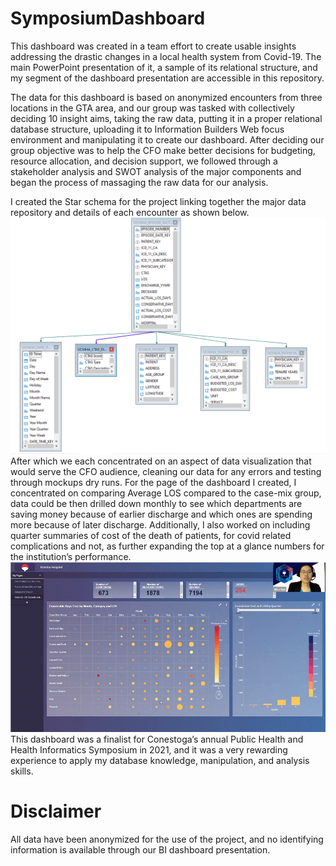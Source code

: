 # SymposiumDashboard
This dashboard was created in a team effort to create usable insights addressing the drastic changes in a local health system from Covid-19. The main PowerPoint presentation of it, a sample of its relational structure, and my segment of the dashboard presentation are accessible in this repository.

The data for this dashboard is based on anonymized encounters from three locations in the GTA area, and our group was tasked with collectively deciding 10 insight aims, taking the raw data, putting it in a proper relational database structure, uploading it to Information Builders Web focus environment and manipulating it to create our dashboard.
After deciding our group objective was to help the CFO make better decisions for budgeting, resource allocation, and decision support, we followed through a stakeholder analysis and SWOT analysis of the major components and began the process of massaging the raw data for our analysis.

I created the Star schema for the project linking together the major data repository and details of each encounter as shown below.
<img src='StarSchema_Uchiha.png' width='1220'>
After which we each concentrated on an aspect of data visualization that would serve the CFO audience, cleaning our data for any errors and testing through mockups dry runs. For the page of the dashboard I created, I concentrated on comparing Average LOS compared to the case-mix group, data could be then drilled down monthly to see which departments are saving money because of earlier discharge and which ones are spending more because of later discharge. Additionally, I also worked on including quarter summaries of cost of the death of patients, for covid related complications and not, as further expanding the top at a glance numbers for the institution’s performance. 
<img src='SymposiumDashboard.gif' width='1220'>
This dashboard was a finalist for Conestoga’s annual Public Health and Health Informatics Symposium in 2021, and it was a very rewarding experience to apply my database knowledge, manipulation, and analysis skills.

# Disclaimer
All data have been anonymized for the use of the project, and no identifying information is available through our BI dashboard presentation.
